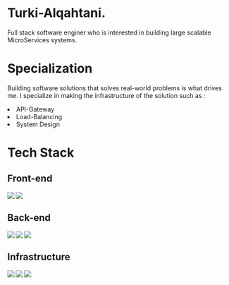  # Turki-Alqahtani.
 <p>Full stack software enginer who is interested in building large scalable MicroServices systems.</p>
 <h1>Specialization</h1>
 <p>Building software solutions that solves real-world problems is what drives me. I specialize in making the infrastructure of the solution such as :</p>

  <li>API-Gateway</li>
  <li>Load-Balancing</li>
  <li>System Design</li>


<h1> Tech Stack</h1>
<h2>Front-end</h2>
<img align="left" src="https://img.shields.io/badge/React-20232A?style=for-the-badge&logo=react&logoColor=61DAFB"/>
<img align="left" src="https://img.shields.io/badge/React_Native-20232A?style=for-the-badge&logo=react&logoColor=61DAFB"/>
<br>
<h2>Back-end</h2>
<img align="left" src="https://img.shields.io/badge/.NET-512BD4?style=for-the-badge&logo=dotnet&logoColor=white"/>
<img align="left" src="https://img.shields.io/badge/Django-092E20?style=for-the-badge&logo=django&logoColor=green"/>
<img align="left" src="https://img.shields.io/badge/Node.js-339933?style=for-the-badge&logo=nodedotjs&logoColor=white"/>
<br>
<h2>Infrastructure</h2>
<img align="left" src="https://img.shields.io/badge/Docker-2CA5E0?style=for-the-badge&logo=docker&logoColor=white"/>
<img align="left" src="https://img.shields.io/badge/kubernetes-326ce5.svg?&style=for-the-badge&logo=kubernetes&logoColor=white"/>
<img align="left" src="https://img.shields.io/badge/Nginx-009639?style=for-the-badge&logo=nginx&logoColor=white"/>

<br>




